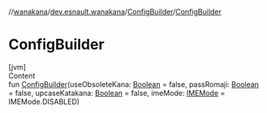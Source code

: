 //[wanakana](../../index.md)/[dev.esnault.wanakana](../index.md)/[ConfigBuilder](index.md)/[ConfigBuilder](-config-builder.md)



# ConfigBuilder  
[jvm]  
Content  
fun [ConfigBuilder](-config-builder.md)(useObsoleteKana: [Boolean](https://kotlinlang.org/api/latest/jvm/stdlib/kotlin/-boolean/index.html) = false, passRomaji: [Boolean](https://kotlinlang.org/api/latest/jvm/stdlib/kotlin/-boolean/index.html) = false, upcaseKatakana: [Boolean](https://kotlinlang.org/api/latest/jvm/stdlib/kotlin/-boolean/index.html) = false, imeMode: [IMEMode](../-i-m-e-mode/index.md) = IMEMode.DISABLED)  



